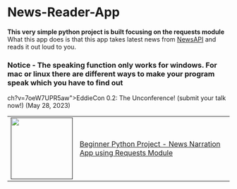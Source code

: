 # News-Reader-App
**This very simple python project is built focusing on the requests module**
<br>
What this app does is that this app takes latest news from [NewsAPI](newsapi.org) and reads it out loud to you. 
### Notice - The speaking function only works for windows. For mac or linux there are different ways to make your program speak which you have to find out

<table>
<tr><td><a href=""><img width="140px" src="https://i.ytimg.com/an_webp/7a5LsPz9jOs/mqdefault_6s.webp?du=3000&sqp=CNeQ5qMG&rs=AOn4CLDINnNuFONNoKIhgSo8Du6QEtUQYA"></a></td>
<td><a href="https://www.youtube.com/watch?v=7a5LsPz9jOs">Beginner Python Project - News Narration App using Requests Module</a><br/></td></tr>
ch?v=7oeW7UPR5aw">EddieCon 0.2: The Unconference! &lpar;submit your talk now!&rpar;</a> (May 28, 2023)<br/></td></tr>
</table>
